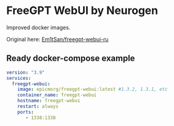 # FreeGPT WebUI by Neurogen

Improved docker images.

Original here: [Em1tSan/freegpt-webui-ru](https://github.com/Em1tSan/freegpt-webui-ru)

## Ready docker-compose example

```yml
version: "3.9"
services:
  freegpt-webui:
    image: epicmorg/freegpt-webui:latest #1.3.2, 1.3.1, etc
    container_name: freegpt-webui
    hostname: freegpt-webui
    restart: always
    ports:
       - 1338:1338
```
